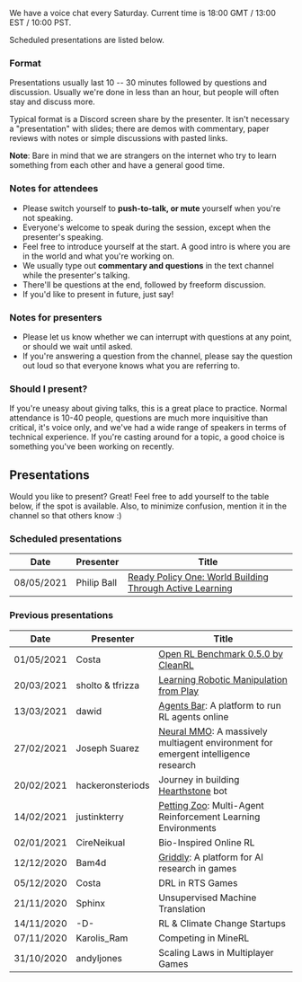 We have a voice chat every Saturday. Current time is 18:00 GMT / 13:00 EST / 10:00 PST.

Scheduled presentations are listed below.

### Format
Presentations usually last 10 -- 30 minutes followed by questions and discussion. Usually we're done in less than an hour, but people will often stay and discuss more.

Typical format is a Discord screen share by the presenter. It isn't necessary a "presentation" with slides; there are demos with commentary, paper reviews with notes or simple discussions with pasted links.

**Note**: Bare in mind that we are strangers on the internet who try to learn something from each other and have a general good time.

### Notes for attendees

 * Please switch yourself to **push-to-talk, or mute** yourself when you're not speaking.
 * Everyone's welcome to speak during the session, except when the presenter's speaking. 
 * Feel free to introduce yourself at the start. A good intro is where you are in the world and what you're working on. 
 * We usually type out **commentary and questions** in the text channel while the presenter's talking.
 * There'll be questions at the end, followed by freeform discussion.
 * If you'd like to present in future, just say!

### Notes for presenters

* Please let us know whether we can interrupt with questions at any point, or should we wait until asked.
* If you're answering a question from the channel, please say the question out loud so that everyone knows what you are referring to.

### Should I present?

If you're uneasy about giving talks, this is a great place to practice. Normal attendance is 10-40 people, questions are much more inquisitive than critical, it's voice only, and we've had a wide range of speakers in terms of technical experience. If you're casting around for a topic, a good choice is something you've been working on recently.

## Presentations

Would you like to present? Great! Feel free to add yourself to the table below, if the spot is available. Also, to minimize confusion, mention it in the channel so that others know :)

### Scheduled presentations

| Date | Presenter | Title |
|------|-----------|-------|
| 08/05/2021 | Philip Ball  | [Ready Policy One: World Building Through Active Learning](http://proceedings.mlr.press/v119/ball20a.html)

### Previous presentations
| Date | Presenter | Title |
|------|-----------|-------|
| 01/05/2021 | Costa | [Open RL Benchmark 0.5.0 by CleanRL](http://benchmark.cleanrl.dev/)
| 20/03/2021 | sholto & tfrizza | [Learning Robotic Manipulation from Play](https://sholtodouglas.github.io/Learning-from-Play/) |
| 13/03/2021 | dawid | [Agents Bar](https://agents.bar): A platform to run RL agents online |
| 27/02/2021 | Joseph Suarez | [Neural MMO](https://jsuarez5341.github.io/): A massively multiagent environment for emergent intelligence research |
| 20/02/2021 | hackeronsteriods | Journey in building [Hearthstone](https://playhearthstone.com/) bot |
| 14/02/2021 | justinkterry | [Petting Zoo](https://www.pettingzoo.ml/): Multi-Agent Reinforcement Learning Environments|
| 02/01/2021 | CireNeikual | Bio-Inspired Online RL |
| 12/12/2020 | Bam4d | [Griddly](https://griddly.readthedocs.io/en/latest/): A platform for AI research in games |
| 05/12/2020 | Costa | DRL in RTS Games |
| 21/11/2020 | Sphinx | Unsupervised Machine Translation |
| 14/11/2020 | -D- | RL & Climate Change Startups |
| 07/11/2020 | Karolis_Ram | Competing in MineRL |
| 31/10/2020 | andyljones | Scaling Laws in Multiplayer Games |